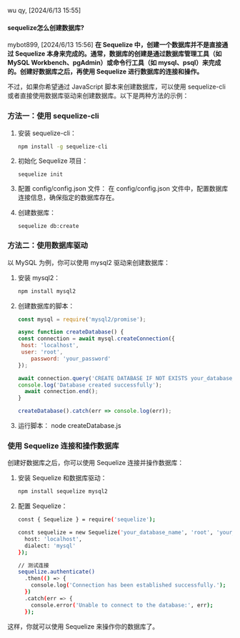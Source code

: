 wu qy, [2024/6/13 15:55]

#### sequelize怎么创建数据库?

mybot899, [2024/6/13 15:56]
**在 Sequelize 中，创建一个数据库并不是直接通过 Sequelize 本身来完成的。通常，数据库的创建是通过数据库管理工具（如 MySQL Workbench、pgAdmin）或命令行工具（如 mysql、psql）来完成的。创建好数据库之后，再使用 Sequelize 进行数据库的连接和操作。**

不过，如果你希望通过 JavaScript 脚本来创建数据库，可以使用 sequelize-cli 或者直接使用数据库驱动来创建数据库。以下是两种方法的示例：

### 方法一：使用 sequelize-cli

1. 安装 sequelize-cli：
      
      ```sh
      npm install -g sequelize-cli
      ```
      
      


2. 初始化 Sequelize 项目：
      
      ```yacas
      sequelize init
      ```
      
      


3. 配置 config/config.json 文件：
   在 config/config.json 文件中，配置数据库连接信息，确保指定的数据库存在。

4. 创建数据库：
      
      ```yacas
      sequelize db:create
      ```
      
      


### 方法二：使用数据库驱动

以 MySQL 为例，你可以使用 mysql2 驱动来创建数据库：

1. 安装 mysql2：
      
      ```sh
      npm install mysql2
      ```
      
      


2. 创建数据库的脚本：
      
      ```js
   const mysql = require('mysql2/promise');
   
   async function createDatabase() {
     const connection = await mysql.createConnection({
       host: 'localhost',
       user: 'root',
          password: 'your_password'
     });
   
     await connection.query('CREATE DATABASE IF NOT EXISTS your_database_name');
     console.log('Database created successfully');
        await connection.end();
   }
   
      createDatabase().catch(err => console.log(err));
      ```
      
      
      
3. 运行脚本：
      node createDatabase.js


### 使用 Sequelize 连接和操作数据库

创建好数据库之后，你可以使用 Sequelize 连接并操作数据库：

1. 安装 Sequelize 和数据库驱动：
      
      ```sh
      npm install sequelize mysql2
      ```
      
      


2. 配置 Sequelize：
      
   ```sh
   const { Sequelize } = require('sequelize');
   
   const sequelize = new Sequelize('your_database_name', 'root', 'your_password', {
     host: 'localhost',
     dialect: 'mysql'
   });
   
   // 测试连接
   sequelize.authenticate()
     .then(() => {
       console.log('Connection has been established successfully.');
     })
     .catch(err => {
       console.error('Unable to connect to the database:', err);
     });
   ```
   
   
   

这样，你就可以使用 Sequelize 来操作你的数据库了。